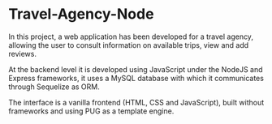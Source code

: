 # Travel-Agency-Node

In this project, a web application has been developed for a travel agency, allowing the user to consult information on available trips, view and add reviews.

At the backend level it is developed using JavaScript under the NodeJS and Express frameworks, it uses a MySQL database with which it communicates through Sequelize as ORM.

The interface is a vanilla frontend (HTML, CSS and JavaScript), built without frameworks and using PUG as a template engine.
